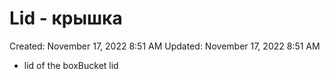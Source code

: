 # Lid - крышка

Created: November 17, 2022 8:51 AM
Updated: November 17, 2022 8:51 AM

- lid of the boxBucket lid